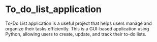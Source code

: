 # To_do_list_application
To-Do List application is a useful project that helps users manage
and organize their tasks efficiently. This is a GUI-based application using Python, allowing
users to create, update, and track their to-do lists.
